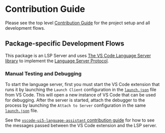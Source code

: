 # Contribution Guide

Please see the top level [Contribution Guide](../../CONTRIBUTING.md) for the project setup and all development flows.

## Package-specific Development Flows

This package is an LSP Server and uses [The VS Code Language Server library](https://code.visualstudio.com/api/language-extensions/language-server-extension-guide) to implement the [Language Server Protocol](https://microsoft.github.io/language-server-protocol/).

### Manual Testing and Debugging

To start the language server, first you must start the VS Code extension that runs it by launching the `Launch Client` configuration in the [`launch.json`](../../.vscode/launch.json) file from VS Code. This will open a new instance of VS Code that can be used for debugging.
After the server is started, attach the debugger to the process by launching the `Attach to Server` configuration in the same [`launch.json`](../../.vscode/launch.json) file.

See the [`vscode-ui5-language-assistant` contribution guide](../vscode-ui5-language-assistant/CONTRIBUTING.md) for how to see the messages passed between the VS Code extension and the LSP server.
